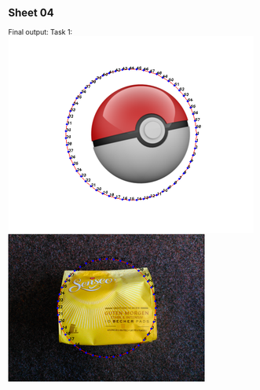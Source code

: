 Sheet 04
-------

Final output:
Task 1:<br/>
![output with ball](/Sheet04/images/ball_output.png) <br/>
![output with coffee](/Sheet04/images/coffee_output.png)<br/>
